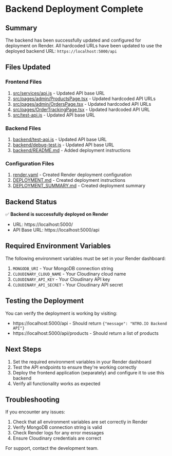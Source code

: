 # Backend Deployment Complete

## Summary

The backend has been successfully updated and configured for deployment on Render. All hardcoded URLs have been updated to use the deployed backend URL: `https://localhost:5000/api`

## Files Updated

### Frontend Files
1. [src/services/api.js](file:///G:/NTRO.IO_/VM_Prime/src/services/api.js) - Updated API base URL
2. [src/pages/admin/ProductsPage.tsx](file:///G:/NTRO.IO_/VM_Prime/src/pages/admin/ProductsPage.tsx) - Updated hardcoded API URLs
3. [src/pages/admin/OrdersPage.tsx](file:///G:/NTRO.IO_/VM_Prime/src/pages/admin/OrdersPage.tsx) - Updated hardcoded API URLs
4. [src/pages/OrderTrackingPage.tsx](file:///G:/NTRO.IO_/VM_Prime/src/pages/OrderTrackingPage.tsx) - Updated hardcoded API URL
5. [src/test-api.js](file:///G:/NTRO.IO_/VM_Prime/src/test-api.js) - Updated API base URL

### Backend Files
1. [backend/test-api.js](file:///G:/NTRO.IO_/VM_Prime/backend/test-api.js) - Updated API base URL
2. [backend/debug-test.js](file:///G:/NTRO.IO_/VM_Prime/backend/debug-test.js) - Updated API base URL
3. [backend/README.md](file:///G:/NTRO.IO_/VM_Prime/backend/README.md) - Added deployment instructions

### Configuration Files
1. [render.yaml](file:///G:/NTRO.IO_/VM_Prime/render.yaml) - Created Render deployment configuration
2. [DEPLOYMENT.md](file:///G:/NTRO.IO_/VM_Prime/DEPLOYMENT.md) - Created deployment instructions
3. [DEPLOYMENT_SUMMARY.md](file:///G:/NTRO.IO_/VM_Prime/DEPLOYMENT_SUMMARY.md) - Created deployment summary

## Backend Status

✅ **Backend is successfully deployed on Render**
- URL: https://localhost:5000/
- API Base URL: https://localhost:5000/api

## Required Environment Variables

The following environment variables must be set in your Render dashboard:

1. `MONGODB_URI` - Your MongoDB connection string
2. `CLOUDINARY_CLOUD_NAME` - Your Cloudinary cloud name
3. `CLOUDINARY_API_KEY` - Your Cloudinary API key
4. `CLOUDINARY_API_SECRET` - Your Cloudinary API secret

## Testing the Deployment

You can verify the deployment is working by visiting:
- https://localhost:5000/api - Should return `{"message": "NTRO.IO Backend API"}`
- https://localhost:5000/api/products - Should return a list of products

## Next Steps

1. Set the required environment variables in your Render dashboard
2. Test the API endpoints to ensure they're working correctly
3. Deploy the frontend application (separately) and configure it to use this backend
4. Verify all functionality works as expected

## Troubleshooting

If you encounter any issues:

1. Check that all environment variables are set correctly in Render
2. Verify MongoDB connection string is valid
3. Check Render logs for any error messages
4. Ensure Cloudinary credentials are correct

For support, contact the development team.